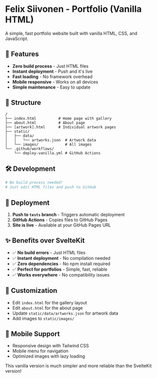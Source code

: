 # Felix Siivonen - Portfolio (Vanilla HTML)

A simple, fast portfolio website built with vanilla HTML, CSS, and JavaScript.

## 🚀 Features

- **Zero build process** - Just HTML files
- **Instant deployment** - Push and it's live
- **Fast loading** - No framework overhead
- **Mobile responsive** - Works on all devices
- **Simple maintenance** - Easy to update

## 📁 Structure

```
/
├── index.html          # Home page with gallery
├── about.html          # About page
├── [artwork].html      # Individual artwork pages
├── static/
│   ├── data/
│   │   └── artworks.json  # Artwork data
│   └── images/            # All images
└── .github/workflows/
    └── deploy-vanilla.yml # GitHub Actions
```

## 🛠️ Development

```bash
# No build process needed!
# Just edit HTML files and push to GitHub
```

## 🚀 Deployment

1. **Push to `tests` branch** - Triggers automatic deployment
2. **GitHub Actions** - Copies files to GitHub Pages
3. **Site is live** - Available at your GitHub Pages URL

## ✨ Benefits over SvelteKit

- ✅ **No build errors** - Just HTML files
- ✅ **Instant deployment** - No compilation needed
- ✅ **Zero dependencies** - No npm install required
- ✅ **Perfect for portfolios** - Simple, fast, reliable
- ✅ **Works everywhere** - No compatibility issues

## 🔧 Customization

- Edit `index.html` for the gallery layout
- Edit `about.html` for the about page
- Update `static/data/artworks.json` for artwork data
- Add images to `static/images/`

## 📱 Mobile Support

- Responsive design with Tailwind CSS
- Mobile menu for navigation
- Optimized images with lazy loading

This vanilla version is much simpler and more reliable than the SvelteKit version! 